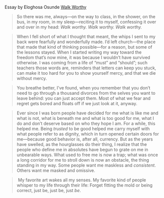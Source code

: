 Essay by Eloghosa Osunde [Walk Worthy](https://www.theparisreview.org/blog/2022/03/18/walk-worthy/)

> So there was me, always—on the way to class, in the shower, on the bus, in my room, in my sleep—reciting it to myself, confessing it over and over in my head: _Walk worthy. Walk worthy. Walk worthy._ 

> When I fell short of what I thought that meant, the whips I sent to my back were fearfully and wonderfully made. I’d left church—the place that made that kind of thinking possible—for a reason, but some of the lessons stayed. When I started writing my way toward the freedom that’s now mine, it was because I wouldn’t have survived otherwise. I was coming from a life of “must” and “should”; such teachers those words are, reminders that letters can keep you stuck, can make it too hard for you to show yourself mercy, and that we die without mercy.

> You breathe better, I’ve found, when you remember that you don’t need to go through a thousand divorces from the selves you want to leave behind: you can just accept them. Most of what we fear and regret gets bored and floats off if we just look at it, anyway.

> Ever since I was born people have decided for me what is like me and what is not, what is beneath me and what is too good for me, what I do and don’t deserve based on who they hope I am. For a while, this helped me. Being _trusted_ to be good helped me carry myself with what people refer to as dignity, which in turn opened certain doors for me—because good behavior is, after all, currency. But as the years have swelled, as the hourglasses do their thing, I realize that the people who define me in absolutes have begun to grate on me in unbearable ways. What used to free me is now a trap; what was once a long corridor for me to stroll down is now an obstacle, the thing standing in my way. Some people want me maskless and _consistent_. Others want me masked and omissive. 


>  My favorite art wakes all my senses. My favorite kind of people whisper to my life through their life: Forget fitting the mold or being correct, just be, just be, just _be_.